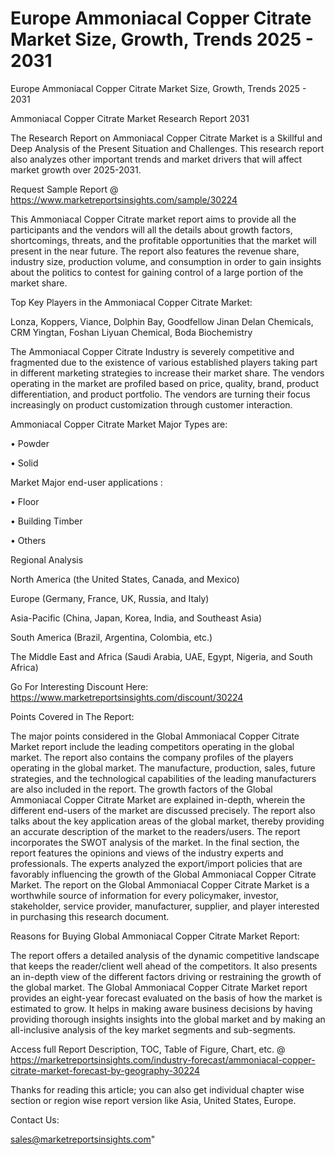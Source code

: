 # Europe Ammoniacal Copper Citrate Market Size, Growth, Trends 2025 - 2031
Europe Ammoniacal Copper Citrate Market Size, Growth, Trends 2025 - 2031

Ammoniacal Copper Citrate Market Research Report 2031

The Research Report on Ammoniacal Copper Citrate Market is a Skillful and Deep Analysis of the Present Situation and Challenges. This research report also analyzes other important trends and market drivers that will affect market growth over 2025-2031.

Request Sample Report @ https://www.marketreportsinsights.com/sample/30224

This Ammoniacal Copper Citrate market report aims to provide all the participants and the vendors will all the details about growth factors, shortcomings, threats, and the profitable opportunities that the market will present in the near future. The report also features the revenue share, industry size, production volume, and consumption in order to gain insights about the politics to contest for gaining control of a large portion of the market share.

Top Key Players in the Ammoniacal Copper Citrate Market:

Lonza, Koppers, Viance, Dolphin Bay, Goodfellow Jinan Delan Chemicals, CRM Yingtan, Foshan Liyuan Chemical, Boda Biochemistry

The Ammoniacal Copper Citrate Industry is severely competitive and fragmented due to the existence of various established players taking part in different marketing strategies to increase their market share. The vendors operating in the market are profiled based on price, quality, brand, product differentiation, and product portfolio. The vendors are turning their focus increasingly on product customization through customer interaction.

Ammoniacal Copper Citrate Market Major Types are:

• Powder

• Solid

Market Major end-user applications :

• Floor

• Building Timber

• Others

Regional Analysis

North America (the United States, Canada, and Mexico)

Europe (Germany, France, UK, Russia, and Italy)

Asia-Pacific (China, Japan, Korea, India, and Southeast Asia)

South America (Brazil, Argentina, Colombia, etc.)

The Middle East and Africa (Saudi Arabia, UAE, Egypt, Nigeria, and South Africa)

Go For Interesting Discount Here: https://www.marketreportsinsights.com/discount/30224

Points Covered in The Report:

The major points considered in the Global Ammoniacal Copper Citrate Market report include the leading competitors operating in the global market.
The report also contains the company profiles of the players operating in the global market.
The manufacture, production, sales, future strategies, and the technological capabilities of the leading manufacturers are also included in the report.
The growth factors of the Global Ammoniacal Copper Citrate Market are explained in-depth, wherein the different end-users of the market are discussed precisely.
The report also talks about the key application areas of the global market, thereby providing an accurate description of the market to the readers/users.
The report incorporates the SWOT analysis of the market. In the final section, the report features the opinions and views of the industry experts and professionals. The experts analyzed the export/import policies that are favorably influencing the growth of the Global Ammoniacal Copper Citrate Market.
The report on the Global Ammoniacal Copper Citrate Market is a worthwhile source of information for every policymaker, investor, stakeholder, service provider, manufacturer, supplier, and player interested in purchasing this research document.

Reasons for Buying Global Ammoniacal Copper Citrate Market Report:

The report offers a detailed analysis of the dynamic competitive landscape that keeps the reader/client well ahead of the competitors.
It also presents an in-depth view of the different factors driving or restraining the growth of the global market.
The Global Ammoniacal Copper Citrate Market report provides an eight-year forecast evaluated on the basis of how the market is estimated to grow.
It helps in making aware business decisions by having providing thorough insights insights into the global market and by making an all-inclusive analysis of the key market segments and sub-segments.

Access full Report Description, TOC, Table of Figure, Chart, etc. @ https://marketreportsinsights.com/industry-forecast/ammoniacal-copper-citrate-market-forecast-by-geography-30224

Thanks for reading this article; you can also get individual chapter wise section or region wise report version like Asia, United States, Europe.

Contact Us:

sales@marketreportsinsights.com"

